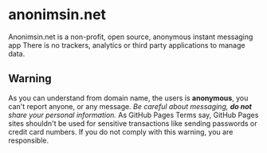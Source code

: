 # anonimsin.net
Anonimsin.net is a non-profit, open source, anonymous instant messaging app
There is no trackers, analytics or third party applications to manage data.

## Warning
As you can understand from domain name, the users is **anonymous**, you can't report anyone, or any message. *Be careful about messaging, **do not** share your personal information.*
As GitHub Pages Terms say, GitHub Pages sites shouldn't be used for sensitive transactions like sending passwords or credit card numbers. If you do not comply with this warning, you are responsible.
